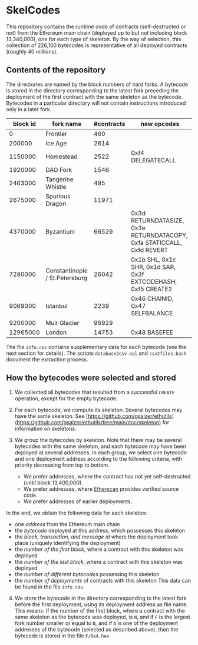 # SkelCodes

This repository contains the runtime code of contracts (self-destructed or not)
from the Ethereum main chain (deployed up to but not including block
13,340,000), one for each type of skeleton. By the way of selection, this
collection of 226,100 bytecodes is representative of all deployed contracts
(roughly 40 millions).

## Contents of the repository

The directories are named by the block numbers of hard forks. A bytecode is
stored in the directory corresponding to the latest fork preceding the
deployment of the first contract with the same skeleton as the bytecode.
Bytecodes in a particular directory will not contain instructions introduced
only in a later fork.

| block id | fork name | #contracts | new opcodes |
| -------- | --------- | ---------- | ----------- |
|        0 | Frontier | 460 | |
|   200000 | Ice Age | 2614 | |
|  1150000 | Homestead | 2522 | 0xf4 DELEGATECALL |
|  1920000 | DAO Fork | 1546 | |
|  2463000 | Tangerine Whistle | 495 | |
|  2675000 | Spurious Dragon | 11971 | |
|  4370000 | Byzantium | 66529 | 0x3d RETURNDATASIZE, 0x3e RETURNDATACOPY, 0xfa STATICCALL, 0xfd REVERT |
|  7280000 | Constantinople / St.Petersburg | 26042 | 0x1b SHL, 0x1c SHR, 0x1d SAR, 0x3f EXTCODEHASH, 0xf5 CREATE2 |
|  9069000 | Istanbul | 2239 | 0x46 CHAINID, 0x47 SELFBALANCE |
|  9200000 | Muir Glacier | 96929 | |
| 12965000 | London | 14753 | 0x48 BASEFEE |

The file `info.csv` contains supplementary data for each bytecode (see the next section for details).
The scripts `database2csv.sql` and `csv2files.bash` document the extraction process.

## How the bytecodes were selected and stored

1. We collected all bytecodes that resulted from a successful `CREATE`
   operation, except for the empty bytecode.

2. For each bytecode, we compute its skeleton. Several bytecodes may have the
   same skeleton. See
   [https://github.com/gsalzer/ethutils](https://github.com/gsalzer/ethutils/tree/main/doc/skeleton)
   for information on skeletons.

3. We group the bytecodes by skeleton. Note that there may be several bytecodes
   with the same skeleton, and each bytecode may have been deployed at several
   addresses. In each group, we select one bytecode and one deployment address
   according to the following criteria, with priority decreasing from top to bottom.
    - We prefer addresses, where the contract has not yet self-destructed (until block 13,400,000).
    - We prefer addresses, where [Etherscan](https://etherscan.io) provides verified source code.
    - We prefer addresses of earlier deployments.

In the end, we obtain the following data for each skeleton:
   - one *address* from the Ethereum main chain
   - the *bytecode* deployed at this address, which possesses this skeleton
   - the *block, transaction, and message id* where the deployment took place (uniquely identifying the deployment)
   - the *number of the first block*, where a contract with this skeleton was deployed
   - the *number of the last block*, where a contract with this skeleton was deployed
   - the *number of different bytecodes* possessing this skeleton
   - the *number of deployments* of contracts with this skeleton
This data can be found in the file `info.csv`.

4. We store the bytecode in the directory corresponding to the latest fork
   before the first deployment, using its deployment address as file name. This
means: If the number of the first block, where a contract with the same
skeleton as the bytecode was deployed, is `N`, and if `F` is the largest fork
number smaller or equal to `N`, and if `A` is one of the deployment addresses of
the bytecode (selected as described above), then the bytecode is stored in the file
`F/0xA.hex`.

